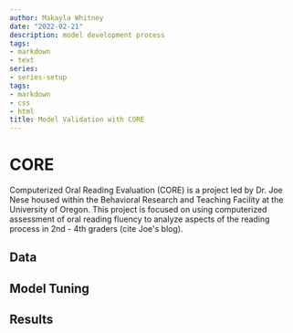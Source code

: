 ```yaml
---
author: Makayla Whitney
date: "2022-02-21"
description: model development process
tags:
- markdown
- text
series:
- series-setup
tags:
- markdown
- css
- html
title: Model Validation with CORE
---
```


# CORE
Computerized Oral Reading Evaluation (CORE) is a project led by Dr. Joe Nese housed within the Behavioral Research and Teaching Facility at the University of Oregon. This project is focused on using computerized assessment of oral reading fluency to analyze aspects of the reading process in 2nd - 4th graders (cite Joe's blog). 
## Data
## Model Tuning
## Results

